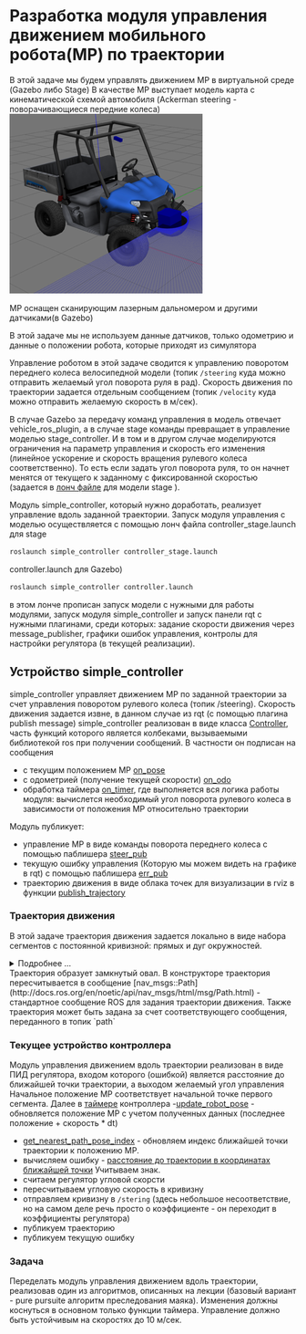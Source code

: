 # Разработка модуля управления движением мобильного робота(МР) по траектории
В этой задаче мы будем управлять движением МР в виртуальной среде (Gazebo либо Stage)
В качестве МР выступает модель карта с кинематической схемой автомобиля (Ackerman steering - поворачивающиеся передние колеса)
![cart](./cart.png)

МР оснащен сканирующим лазерным дальномером и другими датчиками(в Gazebo)

В этой задаче мы не используем данные датчиков, только одометрию и данные о положении робота, которые приходят из симулятора

Управление роботом в этой задаче сводится к управлению поворотом переднего колеса велосипедной модели (топик `/steering` куда можно отправить желаемый угол поворота руля в рад). 
Скорость движения по траектории задается отдельным сообщением (топик `/velocity` куда можно отправить желаемую скорость в м/сек). 

В случае Gazebo за передачу команд управления в модель отвечает vehicle_ros_plugin, а в случае stage команды превращает в управление моделью stage_controller. И в том и в другом случае моделируются ограничения на параметр управления и скорость его изменения (линейное ускорение и скорость вращения рулевого колеса соответственно). То есть если задать угол поворота руля, то он начнет менятся от текущего к заданному с фиксированной скоростью (задается в [лонч файле]() для модели stage ).

Модуль simple_controller, который нужно доработать, реализует управление вдоль заданной траектории.
Запуск модуля управления с моделью осуществляется с помощью лонч  файла controller_stage.launch для stage
```bash
roslaunch simple_controller controller_stage.launch
```
controller.launch для Gazebo)
```bash
roslaunch simple_controller controller.launch
```
в этом лонче прописан запуск модели с нужными для работы модулями, запуск модуля simple_controller и запуск панели rqt с нужными плагинами, среди которых: задание скорости движения через message_publisher, графики ошибок управления, контролы для настройки регулятора (в текущей реализации).

## Устройство simple_controller
simple_controller управляет движением МР по заданной траектории за счет управления поворотом рулевого колеса (топик /steering). Скорость движения задается извне, в данном случае из rqt (с помощью плагина publish message)
simple_controller реализован в виде класса [Controller](https://github.com/AndreyMinin/MobileRobots/blob/master/mr_ws/src/simple_controller/src/controller.h#L34), часть функций которого является колбеками, вызываемыми библиотекой ros при получении сообщений.
В частности он подписан на сообщения 
- с текущим положением МР [on_pose](https://github.com/AndreyMinin/MobileRobots/blob/master/mr_ws/src/simple_controller/src/controller.cpp#L102)
- с одометрией (получение текущей скорости) [on_odo](https://github.com/AndreyMinin/MobileRobots/blob/master/mr_ws/src/simple_controller/src/controller.cpp#L118)
- обработка таймера [on_timer](https://github.com/AndreyMinin/MobileRobots/blob/master/mr_ws/src/simple_controller/src/controller.cpp#L60), где выполняется вся логика работы модуля: вычислется необходимый угол поворота рулевого колеса в зависимости от положения МР относительно траектории

Модуль публикует:
- управление МР в виде команды поворота переднего колеса с помощью паблишера [steer_pub](https://github.com/AndreyMinin/MobileRobots/blob/master/mr_ws/src/simple_controller/src/controller.cpp#L92)
- текущую ошибку управления (Которую мы можем видеть на графике в rqt) с помощью паблишера [err_pub](https://github.com/AndreyMinin/MobileRobots/blob/master/mr_ws/src/simple_controller/src/controller.cpp#L125)
- траекторию движения в виде облака точек для визуализации в rviz в функции [publish_trajectory](https://github.com/AndreyMinin/MobileRobots/blob/master/mr_ws/src/simple_controller/src/controller.cpp#L181)

### Траектория движения
В этой задаче траектория движения задается локально в виде набора сегментов с постоянной кривизной: прямых и дуг окружностей. 
<details>
<summary>Подробнее ...</summary>
Программно каждый сегмент представлен в виде объектов класса [CircularSegment](https://github.com/AndreyMinin/MobileRobots/blob/master/mr_ws/src/simple_controller/include/trajectory_segment.h#L39) либо [LinearSegment](https://github.com/AndreyMinin/MobileRobots/blob/master/mr_ws/src/simple_controller/include/trajectory_segment.h#L103), являющихся наследниками класса [TrajectorySegment](https://github.com/AndreyMinin/MobileRobots/blob/master/mr_ws/src/simple_controller/include/trajectory_segment.h#L23), что позволяет работать с разными сегментами единым образом.
Каждый сегмент задается некоторой начальной точку, заданной кривизной, длиной и направлением (определяется ориентацией в начальной точке)

В классах сегментах реализованы следующие функции:
- get_length - возвращает длину сегмента 
- get_curvature - возвращает кривизну текущего сегмента
- get_point(double point_len) - возвращает точку (вектор x, y, z) сегмента на заданной длине от начала (т.е. get_point(0.0) - вернет начальную точку сегмента)
- get_point_length(x, y) - вернет длину сегмента до точки, ближайшей к заданной
- get_point_distance(x,y) - вернет расстояние от заданной точки до ближайшей точки сегмента с учетом направления

Траектория задается как [массив(std::list) trajectory из нескольких сегментов](https://github.com/AndreyMinin/MobileRobots/blob/master/mr_ws/src/simple_controller/src/controller.cpp#L274) в конструкторе контроллера. 
</details>
Траектория образует замкнутый овал.
В конструкторе траектория пересчитывается в сообщение [nav_msgs::Path](http://docs.ros.org/en/noetic/api/nav_msgs/html/msg/Path.html) - стандартное сообщение ROS для задания траектории движения. Также траектория может быть задана за счет соответствующего сообщения, переданного в топик `path`

### Текущее устройство контроллера
Модуль управления движением вдоль траектории реализован в виде ПИД регулятора, входом которого (ошибкой) является расстояние до ближайшей точки траектории, а выходом желаемый угол управления
Начальное положение МР соответствует начальной точке первого сегмента.
Далее в [таймере](https://github.com/AndreyMinin/MobileRobots/blob/master/mr_ws/src/simple_controller/src/controller.cpp#L75) контроллера
-[update_robot_pose](https://github.com/AndreyMinin/MobileRobots/blob/master/mr_ws/src/simple_controller/src/controller.cpp#L27) - обновляется положение МР с учетом полученных данных (последнее положение + скорость * dt)
- [get_nearest_path_pose_index](https://github.com/AndreyMinin/MobileRobots/blob/master/mr_ws/src/simple_controller/src/controller.cpp#L44)  - обновляем индекс ближайшей точки траектории к положению МР. 
- вычисляем ошибку - [расстояние до траектории в координатах ближайшей точки](https://github.com/AndreyMinin/MobileRobots/blob/master/mr_ws/src/simple_controller/src/controller.cpp#L89) Учитываем знак.
- считаем регулятор угловой скорсти
- пересчитываем угловую скорость в кривизну 
- отправляем кривизну в `/stering` (здесь небольшое несоответствие, но на самом деле речь просто о коэффициенте - он переходит в коэффициенты регулятора)
- публикуем траекторию
- публикуем текущую ошибку

### Задача
Переделать модуль управления движением вдоль траектории, реализовав один из алгоритмов, описанных на лекции (базовый вариант - pure pursuite алгоритм преследования маяка). Изменения должны коснуться в основном только функции таймера. Управление должно быть устойчивым на скоростях до 10 м/сек.